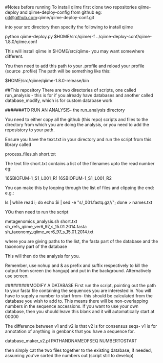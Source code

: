 #Notes before running
To install qiime first clone two repositories
qiime-deploy and qiime-deploy-config from github 
eg:
git@github.com:qiime/qiime-deploy-conf.git

into your src directory
then specify the following to install qiime

python qiime-deploy.py $HOME/src/qiime/-f ../qiime-deploy-conf/qiime-1.8.0/qiime.conf

This will install qiime in $HOME/src/qiime- you may want somewhere different.

You then need to add this path to your .profile and reload your profile (source .profile)
The path will be something like this:

$HOME/src/qiime/qiime-1.8.0-release/bin

##This repository
There are two directories of scripts, one called run_analysis - this is for if you already have databases 
and another called database_modify, which is for custom database work


#######TO RUN AN ANALYSIS- the run_analysis directory

You need to either copy all the github (this repo) scripts and files to the directory from which you are 
doing the analysis, or you need to add the reposistory to your path. 


Ensure you have the text.txt in your directory and run the script from this library called 

process_files.sh short.txt 

The text file short.txt contains a list of the filenames upto the read number eg:

16SBIOFUM-1_S1_L001_R1
16SBIOFUM-1_S1_L001_R2


You can make this by looping through the list of files and clipping the end:
e.g.:

ls | while read i; do echo $i | sed -e "s/_001.fastq.gz//"; done > names.txt


YOu then need to run the script 

metagenomics_analysis.sh short.txt sh_refs_qiime_ver6_97_s_15.01.2014.fasta sh_taxonomy_qiime_ver6_97_s_15.01.2014.txt 

where you are giving paths to the list, the fasta part of the database and the taxonomy part of the database 

This will then do the analysis for you. 

Remember, use nohup and & as prefix and suffix respectively to kill the output from screen (no hangup) and put in the background. 
Alternatively use screen. 



#########MODIFY A DATABASE
First run the script, pointing out the path to your fasta file containing the sequences you are interested in. 
You will have to supply a number to start from- this should be calculated from the database you wish to add to. This means there will be non-overlapping numbers in the sequence accessions. If you want to use your own database, then you should leave this blank and it will automatically start at 00000

The difference between v1 and v2 is that v2 is for consensus seqs- v1 is for annotation of anything in genbank that you have a sequence for.

database_maker_v2.pl PATHANDNAMEOFSEQ NUMBERTOSTART 

then simply cat the two files together to the existing database, if needed, assuming you've sorted the numbers out (script still to develop)





